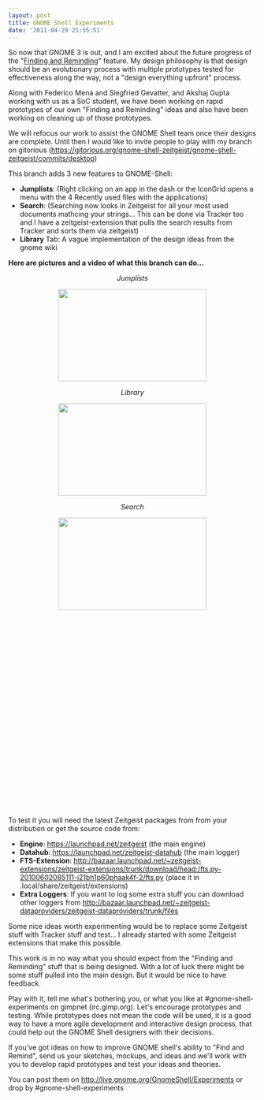 ```yaml
---
layout: post
title: GNOME Shell Experiments
date: '2011-04-29 21:55:51'
---
```


So now that GNOME 3 is out, and I am excited about the future progress of the "<a href="http://live.gnome.org/ThreePointOne/Features/FindingAndReminding">Finding and Reminding</a>" feature. My design philosophy is that design should be an evolutionary process with multiple prototypes tested for effectiveness along the way, not a "design everything upfront" process.

Along with Federico Mena and Siegfried Gevatter, and Akshaj Gupta working with us as a SoC student, we have been working on rapid prototypes of our own "Finding and Reminding" ideas and also have been working on cleaning up of those prototypes.

We will refocus our work to assist the GNOME Shell team once their designs are complete. Until then I would like to invite people to play with my branch on gitorious (<a href="https://gitorious.org/gnome-shell-zeitgeist/gnome-shell-zeitgeist/commits/desktop">https://gitorious.org/gnome-shell-zeitgeist/gnome-shell-zeitgeist/commits/desktop</a>)

This branch adds 3 new features to GNOME-Shell:
<ul>
	<li><strong>Jumplists</strong>: (Right clicking on an app in the dash or the IconGrid opens a menu with the 4 Recently used files with the applications)</li>
	<li><strong>Search</strong>: (Searching now looks in Zeitgeist for all your most used documents mathcing your strings… This can be done via Tracker too and I have a zeitgeist-extension that pulls the search results from Tracker and sorts them via zeitgeist)</li>
	<li><strong>Library</strong> Tab: A vague implementation of the design ideas from the gnome wiki</li>
</ul>
<div><strong>Here are pictures and a video of what this branch can do...</strong></div>
<div><strong>
</strong></div>
<div>
<p style="text-align: center;"><em>Jumplists</em></p>
<p style="text-align: center;"><em><a href="http://geekyogre.com/content/images/2011/04/Screenshot-80.png"><img class="size-medium wp-image-1891  aligncenter" title="Screenshot-80" src="http://geekyogre.com/content/images/2011/04/Screenshot-80-300x187.png" alt="" width="300" height="187" /></a>
</em></p>

<p style="text-align: center;"><em>Library</em></p>
<p style="text-align: center;"><em><a href="http://geekyogre.com/content/images/2011/04/Screenshot-81.png"><img class="size-medium wp-image-1891  aligncenter" title="Screenshot-81" src="http://geekyogre.com/content/images/2011/04/Screenshot-81-300x187.png" alt="" width="300" height="187" /></a>
</em></p>

<p style="text-align: center;"><em>Search</em></p>
<p style="text-align: center;"><em><a href="http://geekyogre.com/content/images/2011/04/Screenshot-82.png"><img class="size-medium wp-image-1891  aligncenter" title="Screenshot-82" src="http://geekyogre.com/content/images/2011/04/Screenshot-82-300x187.png" alt="" width="300" height="187" /></a>
</em></p>

</div>
<p style="text-align: center;"></p>
<p style="text-align: center;"></p>
<p style="text-align: center;"></p>
<p style="text-align: center;"></p>

<p style="text-align: center;"><object style="height: 390px; width: 640px;" classid="clsid:d27cdb6e-ae6d-11cf-96b8-444553540000" width="100" height="100" codebase="http://download.macromedia.com/pub/shockwave/cabs/flash/swflash.cab#version=6,0,40,0"><param name="allowFullScreen" value="true" /><param name="allowScriptAccess" value="always" /><param name="src" value="http://www.youtube.com/v/hViWJ35GXr8?version=3" /><param name="allowfullscreen" value="true" /><embed style="height: 390px; width: 640px;" type="application/x-shockwave-flash" width="100" height="100" src="http://www.youtube.com/v/hViWJ35GXr8?version=3" allowscriptaccess="always" allowfullscreen="true"> </embed></object>


To test it you will need the latest Zeitgeist packages from from your distribution or get the source code from:
<ul>
	<li><strong>Engine</strong>: <a href="https://launchpad.net/zeitgeist">https://launchpad.net/zeitgeist</a> (the main engine)</li>
	<li><strong>Datahub</strong>: <a href="https://launchpad.net/zeitgeist-datahub">https://launchpad.net/zeitgeist-datahub</a> (the main logger)</li>
	<li><strong>FTS-Extension</strong>: <a href="https://launchpad.net/zeitgeihttp://bazaar.launchpad.net/%7Ezeitgeist-extensions/zeitgeist-extensions/trunk/download/head:/fts.py-20100602085111-i21bh1p60phaak4f-2/fts.pyst-datahub">http://bazaar.launchpad.net/~zeitgeist-extensions/zeitgeist-extensions/trunk/download/head:/fts.py-20100602085111-i21bh1p60phaak4f-2/fts.py</a> (place it in .local/share/zeitgeist/extensions)</li>
	<li><strong>Extra Loggers</strong>: If you want to log some extra stuff you can download other loggers from <a href="http://bazaar.launchpad.net/%7Ezeitgeist-dataproviders/zeitgeist-dataproviders/trunk/files">http://bazaar.launchpad.net/~zeitgeist-dataproviders/zeitgeist-dataproviders/trunk/files</a></li>
</ul>
Some nice ideas worth experimenting would be to replace some Zeitgeist stuff with Tracker stuff and test... I already started with some Zeitgeist extensions that make this possible.

This work is in no way what you should expect from the "Finding and Reminding" stuff that is being designed. With a lot of luck there might be some stuff pulled into the main design. But it would be nice to have feedback.

Play with it, tell me what's bothering you, or what you like at #gnome-shell-experiments on gimpnet (irc.gimp.org).
Let's encourage prototypes and testing. While prototypes does not mean the code will be used, it is a good way to have a more agile development and interactive design process, that could help out the GNOME Shell designers with their decisions.

If you've got ideas on how to improve GNOME shell's ability to "Find and Remind", send us your sketches, mockups, and ideas and we'll work with you to develop rapid prototypes and test your ideas and theories.

You can post them on <a href="http://live.gnome.org/GnomeShell/Experiments">http://live.gnome.org/GnomeShell/Experiments</a> or drop by #gnome-shell-experiments</p>